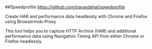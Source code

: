 ##Speedprofile
https://github.com/parasdahal/speedprofile

Create HAR and performance data headlessly with Chrome and Firefox using Browsermob-Proxy

This tool helps you to capture HTTP Archive (HAR) and additional performance data using Navigation Timing API from either Chrome or Firefox headlessly.

